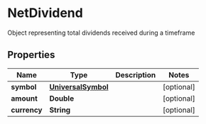 

# NetDividend

Object representing total dividends received during a timeframe

## Properties

| Name | Type | Description | Notes |
|------------ | ------------- | ------------- | -------------|
|**symbol** | [**UniversalSymbol**](UniversalSymbol.md) |  |  [optional] |
|**amount** | **Double** |  |  [optional] |
|**currency** | **String** |  |  [optional] |



